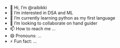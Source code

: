- 👋 Hi, I’m @raibikki
- 👀 I’m interested in DSA and ML
- 🌱 I’m currently learning python as my first language 
- 💞️ I’m looking to collaborate on hand guider
- 📫 How to reach me ...
- 😄 Pronouns: ...
- ⚡ Fun fact: ...

<!---
raibikki/raibikki is a ✨ special ✨ repository because its `README.md` (this file) appears on your GitHub profile.
You can click the Preview link to take a look at your changes.
--->
